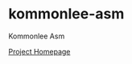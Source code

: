 kommonlee-asm
=============

Kommonlee Asm

[Project Homepage](http://projects.elixirian.org/kommonlee)
